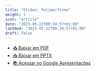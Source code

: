 ```yaml
---
title: "Slides: Polimorfismo"
weight: 1
icon: "article"
date: "2023-05-22T00:34:57+01:00"
lastmod: "2023-05-22T00:34:57+01:00"
draft: false
---
```


- [📥 Baixar em PDF](/slides/Polimorfismo/Polimorfismo.pdf)
- [📥 Baixar em PPTX](/slides/Polimorfismo/Polimorfismo.pptx)
- [📚 Acessar no Google Apresentações](https://docs.google.com/presentation/d/1662NEVl8rghJoeYts1TcRifBXuOENDpmflwtXAbpvW4/edit?usp=sharing)
